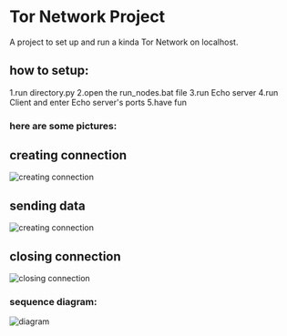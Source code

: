 # Tor Network Project

A project to set up and run a kinda Tor Network on localhost.

## how to setup:
1.run directory.py
2.open the run_nodes.bat file
3.run Echo server
4.run Client and enter Echo server's ports
5.have fun



### here are some pictures:

## creating connection 
![creating connection](screenshots/connection.png)


## sending data 
![creating connection](screenshots/send.png)


## closing connection 
![closing connection](screenshots/closing.png)



### sequence diagram:
![diagram](screenshots/diagram.png)



